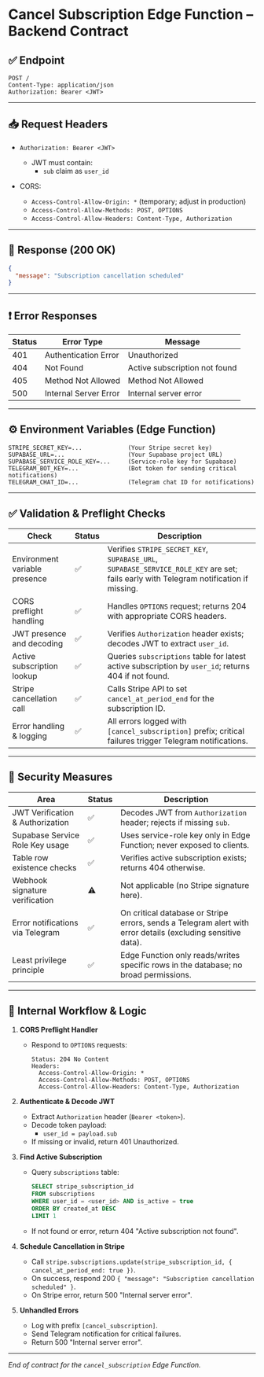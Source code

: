 # Cancel Subscription Edge Function – Backend Contract

## ✅ Endpoint
```
POST /
Content-Type: application/json
Authorization: Bearer <JWT>
```

---

## 📥 Request Headers
- `Authorization: Bearer <JWT>`  
  - JWT must contain:
    - `sub` claim as `user_id`

- CORS:
  - `Access-Control-Allow-Origin: *` (temporary; adjust in production)
  - `Access-Control-Allow-Methods: POST, OPTIONS`
  - `Access-Control-Allow-Headers: Content-Type, Authorization`

---

## 🔁 Response (200 OK)
```json
{
  "message": "Subscription cancellation scheduled"
}
```

---

## ❗ Error Responses

| Status | Error Type                    | Message                                         |
| ------ | ----------------------------- | ----------------------------------------------- |
| 401    | Authentication Error          | Unauthorized                                    |
| 404    | Not Found                     | Active subscription not found                   |
| 405    | Method Not Allowed            | Method Not Allowed                              |
| 500    | Internal Server Error         | Internal server error                           |

---

## ⚙️ Environment Variables (Edge Function)

```
STRIPE_SECRET_KEY=...             (Your Stripe secret key)
SUPABASE_URL=...                  (Your Supabase project URL)
SUPABASE_SERVICE_ROLE_KEY=...     (Service-role key for Supabase)
TELEGRAM_BOT_KEY=...              (Bot token for sending critical notifications)
TELEGRAM_CHAT_ID=...              (Telegram chat ID for notifications)
```

---

## ✅ Validation & Preflight Checks

| Check                                 | Status | Description                                                                                                     |
| ------------------------------------- | ------ | --------------------------------------------------------------------------------------------------------------- |
| Environment variable presence         | ✅     | Verifies `STRIPE_SECRET_KEY`, `SUPABASE_URL`, `SUPABASE_SERVICE_ROLE_KEY` are set; fails early with Telegram notification if missing. |
| CORS preflight handling               | ✅     | Handles `OPTIONS` request; returns 204 with appropriate CORS headers.                                           |
| JWT presence and decoding             | ✅     | Verifies `Authorization` header exists; decodes JWT to extract `user_id`.                                       |
| Active subscription lookup            | ✅     | Queries `subscriptions` table for latest active subscription by `user_id`; returns 404 if not found.            |
| Stripe cancellation call              | ✅     | Calls Stripe API to set `cancel_at_period_end` for the subscription ID.                                         |
| Error handling & logging              | ✅     | All errors logged with `[cancel_subscription]` prefix; critical failures trigger Telegram notifications.         |

---

## 🔐 Security Measures

| Area                                    | Status | Description                                                                                                                  |
| --------------------------------------- | ------ | ---------------------------------------------------------------------------------------------------------------------------- |
| JWT Verification & Authorization        | ✅     | Decodes JWT from `Authorization` header; rejects if missing `sub`.                                                            |
| Supabase Service Role Key usage         | ✅     | Uses service-role key only in Edge Function; never exposed to clients.                                                       |
| Table row existence checks              | ✅     | Verifies active subscription exists; returns 404 otherwise.                                                                  |
| Webhook signature verification           | ⚠️     | Not applicable (no Stripe signature here).                                                                                   |
| Error notifications via Telegram        | ✅     | On critical database or Stripe errors, sends a Telegram alert with error details (excluding sensitive data).                 |
| Least privilege principle               | ✅     | Edge Function only reads/writes specific rows in the database; no broad permissions.                                         |

---

## 📡 Internal Workflow & Logic

1. **CORS Preflight Handler**  
   - Respond to `OPTIONS` requests:  
     ```
     Status: 204 No Content  
     Headers:  
       Access-Control-Allow-Origin: *  
       Access-Control-Allow-Methods: POST, OPTIONS  
       Access-Control-Allow-Headers: Content-Type, Authorization  
     ```

2. **Authenticate & Decode JWT**  
   - Extract `Authorization` header (`Bearer <token>`).  
   - Decode token payload:  
     - `user_id = payload.sub`  
   - If missing or invalid, return 401 Unauthorized.

3. **Find Active Subscription**  
   - Query `subscriptions` table:  
     ```sql
     SELECT stripe_subscription_id 
     FROM subscriptions 
     WHERE user_id = <user_id> AND is_active = true 
     ORDER BY created_at DESC 
     LIMIT 1
     ```  
   - If not found or error, return 404 "Active subscription not found".

4. **Schedule Cancellation in Stripe**  
   - Call `stripe.subscriptions.update(stripe_subscription_id, { cancel_at_period_end: true })`.  
   - On success, respond 200 `{ "message": "Subscription cancellation scheduled" }`.  
   - On Stripe error, return 500 "Internal server error".

5. **Unhandled Errors**  
   - Log with prefix `[cancel_subscription]`.  
   - Send Telegram notification for critical failures.  
   - Return 500 "Internal server error".

---

*End of contract for the `cancel_subscription` Edge Function.*  
